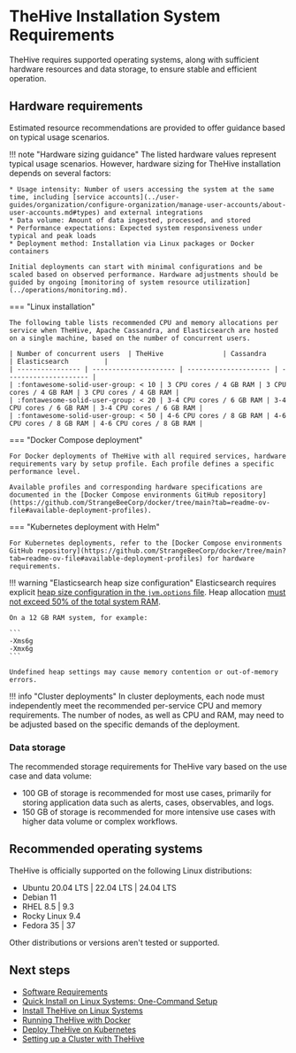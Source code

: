 # TheHive Installation System Requirements

TheHive requires supported operating systems, along with sufficient hardware resources and data storage, to ensure stable and efficient operation.

## Hardware requirements

Estimated resource recommendations are provided to offer guidance based on typical usage scenarios.

!!! note "Hardware sizing guidance"
    The listed hardware values represent typical usage scenarios. However, hardware sizing for TheHive installation depends on several factors:

    * Usage intensity: Number of users accessing the system at the same time, including [service accounts](../user-guides/organization/configure-organization/manage-user-accounts/about-user-accounts.md#types) and external integrations
    * Data volume: Amount of data ingested, processed, and stored
    * Performance expectations: Expected system responsiveness under typical and peak loads
    * Deployment method: Installation via Linux packages or Docker containers

    Initial deployments can start with minimal configurations and be scaled based on observed performance. Hardware adjustments should be guided by ongoing [monitoring of system resource utilization](../operations/monitoring.md).

=== "Linux installation"

    The following table lists recommended CPU and memory allocations per service when TheHive, Apache Cassandra, and Elasticsearch are hosted on a single machine, based on the number of concurrent users.

    | Number of concurrent users  | TheHive               | Cassandra             | Elasticsearch         |
    | ---------------- | --------------------- | --------------------- | --------------------- |
    | :fontawesome-solid-user-group: < 10 | 3 CPU cores / 4 GB RAM | 3 CPU cores / 4 GB RAM | 3 CPU cores / 4 GB RAM |
    | :fontawesome-solid-user-group: < 20 | 3-4 CPU cores / 6 GB RAM | 3-4 CPU cores / 6 GB RAM | 3-4 CPU cores / 6 GB RAM |
    | :fontawesome-solid-user-group: < 50 | 4-6 CPU cores / 8 GB RAM | 4-6 CPU cores / 8 GB RAM | 4-6 CPU cores / 8 GB RAM |

=== "Docker Compose deployment"

    For Docker deployments of TheHive with all required services, hardware requirements vary by setup profile. Each profile defines a specific performance level.

    Available profiles and corresponding hardware specifications are documented in the [Docker Compose environments GitHub repository](https://github.com/StrangeBeeCorp/docker/tree/main?tab=readme-ov-file#available-deployment-profiles).

=== "Kubernetes deployment with Helm"

    For Kubernetes deployments, refer to the [Docker Compose environments GitHub repository](https://github.com/StrangeBeeCorp/docker/tree/main?tab=readme-ov-file#available-deployment-profiles) for hardware requirements.

!!! warning "Elasticsearch heap size configuration"
    Elasticsearch requires explicit [heap size configuration in the `jvm.options` file](installation-guide-linux-standalone-server.md#configure-the-etcelasticsearchjvmoptionsdjvmoptions-file). Heap allocation [must not exceed 50% of the total system RAM](https://www.elastic.co/search-labs/blog/elasticsearch-heap-size-jvm-garbage-collection).
    
    On a 12 GB RAM system, for example:

    ```
    -Xms6g
    -Xmx6g
    ```

    Undefined heap settings may cause memory contention or out-of-memory errors.

!!! info "Cluster deployments"
    In cluster deployments, each node must independently meet the recommended per-service CPU and memory requirements. The number of nodes, as well as CPU and RAM, may need to be adjusted based on the specific demands of the deployment.

### Data storage

The recommended storage requirements for TheHive vary based on the use case and data volume:

* 100 GB of storage is recommended for most use cases, primarily for storing application data such as alerts, cases, observables, and logs.
* 150 GB of storage is recommended for more intensive use cases with higher data volume or complex workflows.

## Recommended operating systems

TheHive is officially supported on the following Linux distributions:

* Ubuntu 20.04 LTS | 22.04 LTS | 24.04 LTS
* Debian 11
* RHEL 8.5 | 9.3
* Rocky Linux 9.4
* Fedora 35 | 37

Other distributions or versions aren't tested or supported.

<h2>Next steps</h2>

* [Software Requirements](software-requirements.md)
* [Quick Install on Linux Systems: One-Command Setup](automated-installation-script-linux.md)
* [Install TheHive on Linux Systems](installation-guide-linux-standalone-server.md)
* [Running TheHive with Docker](docker.md)
* [Deploy TheHive on Kubernetes](kubernetes.md)
* [Setting up a Cluster with TheHive](deploying-a-cluster.md)